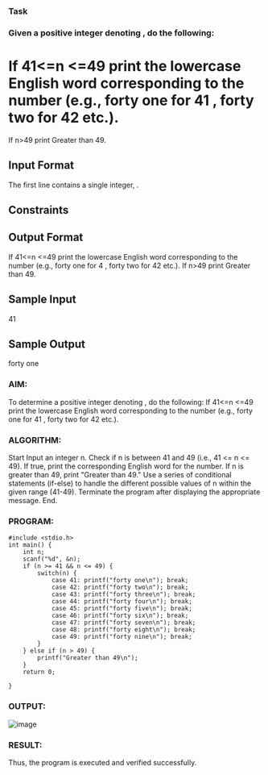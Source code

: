 ### Task

### Given a positive integer denoting , do the following:

# If  41<=n <=49 print the lowercase English word corresponding to the number (e.g., forty one for 41 , forty two for 42 etc.).
If n>49 print Greater than 49.
## Input Format

The first line contains a single integer, .

## Constraints

## Output Format

If  41<=n <=49 print the lowercase English word corresponding to the number (e.g., forty one for 4 , forty two for 42 etc.).
If n>49 print Greater than 49.
## Sample Input

41
## Sample Output

forty one
### AIM:
To determine a positive integer denoting , do the following: If 41<=n <=49 print the lowercase English word corresponding to the number (e.g., forty one for 41 , forty two for 42 etc.).

### ALGORITHM:
Start
Input an integer n.
Check if n is between 41 and 49 (i.e., 41 <= n <= 49).
If true, print the corresponding English word for the number.
If n is greater than 49, print "Greater than 49."
Use a series of conditional statements (if-else) to handle the different possible values of n within the given range (41-49).
Terminate the program after displaying the appropriate message.
End.
### PROGRAM:
```
#include <stdio.h>
int main() {
    int n;
    scanf("%d", &n);
    if (n >= 41 && n <= 49) {
        switch(n) {
            case 41: printf("forty one\n"); break;
            case 42: printf("forty two\n"); break;
            case 43: printf("forty three\n"); break;
            case 44: printf("forty four\n"); break;
            case 45: printf("forty five\n"); break;
            case 46: printf("forty six\n"); break;
            case 47: printf("forty seven\n"); break;
            case 48: printf("forty eight\n"); break;
            case 49: printf("forty nine\n"); break;
        }
    } else if (n > 49) {
        printf("Greater than 49\n");
    }
    return 0;

}
```
### OUTPUT:
![image](https://github.com/user-attachments/assets/a97d5b52-7810-4f5e-a4ec-a8f096475658)


### RESULT:
Thus, the program is executed and verified successfully.
